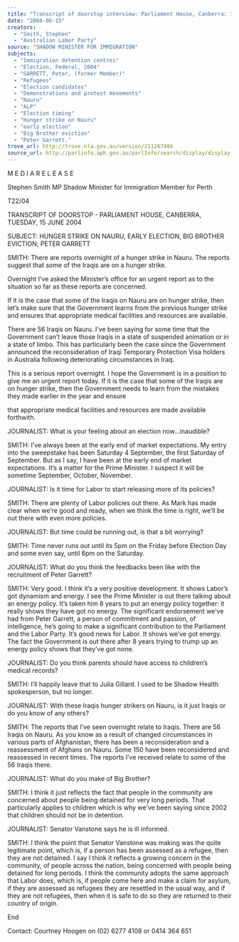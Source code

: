 ```yaml
---
title: "Transcript of doorstop interview: Parliament House, Canberra: 15 June 2004: Hunger strike on Nauru, early election, Big Brother eviction, Peter Garrett."
date: "2004-06-15"
creators:
  - "Smith, Stephen"
  - "Australian Labor Party"
source: "SHADOW MINISTER FOR IMMIGRATION"
subjects:
  - "Immigration detention centres"
  - "Election, Federal, 2004"
  - "GARRETT, Peter, (former Member)"
  - "Refugees"
  - "Election candidates"
  - "Demonstrations and protest movements"
  - "Nauru"
  - "ALP"
  - "Election timing"
  - "Hunger strike on Nauru"
  - "early election"
  - "Big Brother eviction"
  - "Peter Garrett."
trove_url: http://trove.nla.gov.au/version/211267484
source_url: http://parlinfo.aph.gov.au/parlInfo/search/display/display.w3p;query=Id%3A%22media/pressrel/FITC6%22
---
```


 M E D I A  R E L E A S E 

 

 Stephen Smith MP  Shadow Minister for Immigration  Member for Perth   

 

 

 T22/04   

 

 

 TRANSCRIPT OF DOORSTOP - PARLIAMENT HOUSE,  CANBERRA,  TUESDAY, 15 JUNE 2004 

 

 SUBJECT: HUNGER STRIKE ON NAURU, EARLY ELECTION,  BIG BROTHER EVICTION; PETER GARRETT   

 

 SMITH: There are reports overnight of a hunger strike in Nauru.  The reports  suggest that some of the Iraqis are on a hunger strike.     

 Overnight I’ve asked the Minister’s office for an urgent report as to the situation so far as  these reports are concerned.    

 If it is the case that some of the Iraqis on Nauru are on hunger strike, then let’s make sure  that the Government learns from the previous hunger strike and ensures that appropriate  medical facilities and resources are available.   

 There are 56 Iraqis on Nauru.  I’ve been saying for some time that the Government can’t  leave those Iraqis in a state of suspended animation or in a state of limbo.  This has  particularly been the case since the Government announced the reconsideration of Iraqi  Temporary Protection Visa holders in Australia following deteriorating circumstances in  Iraq. 

 

 This is a serious report overnight.  I hope the Government is in a position to give me an  urgent report today.  If it is the case that some of the Iraqis are on hunger strike, then the  Government needs to learn from the mistakes they made earlier in the year and ensure 

 that appropriate medical facilities and resources are made available forthwith.   

 JOURNALIST: What is your feeling about an election now…inaudible?    

 SMITH: I’ve always been at the early end of market expectations.  My entry into  the sweepstake has been Saturday 4 September, the first Saturday of September.  But as I  say, I have been at the early end of market expectations.  It’s a matter for the Prime  Minister.  I suspect it will be sometime September, October, November. 

 

 JOURNALIST: Is it time for Labor to start releasing more of its policies?   

 SMITH: There are plenty of Labor policies out there.  As Mark has made clear  when we’re good and ready, when we think the time is right, we’ll be out there with even  more policies.     

 JOURNALIST: But time could be running out, is that a bit worrying?   

 SMITH: Time never runs out until its 5pm on the Friday before Election Day and  some even say, until 6pm on the Saturday.   

 JOURNALIST: What do you think the feedbacks been like with the recruitment of  Peter Garrett?   

 SMITH: Very good.  I think it’s a very positive development.  It shows Labor’s got  dynamism and energy.  I see the Prime Minister is out there talking about an energy  policy.  It’s taken him 8 years to put an energy policy together: it really shows they have  got no energy.  The significant endorsement we’ve had from Peter Garrett, a person of  commitment and passion, of intelligence, he’s going to make a significant contribution to  the Parliament and the Labor Party.  It’s good news for Labor.  It shows we’ve got  energy.  The fact the Government is out there after 8 years trying to trump up an energy  policy shows that they’ve got none.   

 JOURNALIST: Do you think parents should have access to children’s medical  records?   

 SMITH: I’ll happily leave that to Julia Gillard.  I used to be Shadow Health  spokesperson, but no longer.   

 JOURNALIST: With these Iraqis hunger strikers on Nauru, is it just Iraqis or do  you know of any others?   

 SMITH: The reports that I’ve seen overnight relate to Iraqis.  There are 56 Iraqis on  Nauru.  As you know as a result of changed circumstances in various parts of  Afghanistan, there has been a reconsideration and a reassessment of Afghans on Nauru.   Some 150 have been reconsidered and reassessed in recent times.  The reports I’ve  received relate to some of the 56 Iraqis there.   

 JOURNALIST: What do you make of Big Brother?   

 SMITH: I think it just reflects the fact that people in the community are concerned  about people being detained for very long periods.  That particularly applies to children  which is why we’ve been saying since 2002 that children should not be in detention.   

 JOURNALIST:  Senator  Vanstone  says he is ill informed.   

 SMITH: I think the point that Senator Vanstone was making was the quite  legitimate point, which is, if a person has been assessed as a refugee, then they are not  detained.  I say I think it reflects a growing concern in the community, of people across  the nation, being concerned with people being detained for long periods.  I think the  community adopts the same approach that Labor does, which is, if people come here and  make a claim for asylum, if they are assessed as refugees they are resettled in the usual  way, and if they are not refugees, then when it is safe to do so they are returned to their  country of origin.   

 End   

 Contact: Courtney Hoogen on (02) 6277 4108 or 0414 364 651  

 

 

